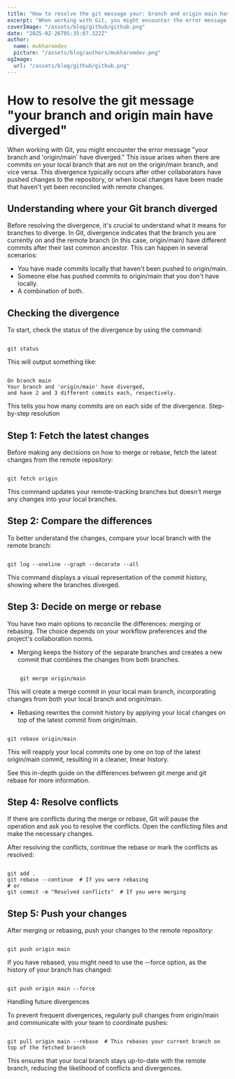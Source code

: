 ```yaml
---
title: "How to resolve the git message your: branch and origin main have diverged"
excerpt: "When working with Git, you might encounter the error message **your branch and 'origin/main' have diverged.** This issue arises when there are commits on your local branch that are not on the origin/main branch, and vice versa."
coverImage: "/assets/blog/github/github.png"
date: "2025-02-26T05:35:07.322Z"
author:
  name: mukharomdev
  picture: "/assets/blog/authors/mukharomdev.png"
ogImage:
  url: "/assets/blog/github/github.png"
---
```

# How to resolve the git message "your branch and origin main have diverged"


When working with Git, you might encounter the error message "your branch and 'origin/main' have diverged." This issue arises when there are commits on your local branch that are not on the origin/main branch, and vice versa. This divergence typically occurs after other collaborators have pushed changes to the repository, or when local changes have been made that haven't yet been reconciled with remote changes.

## Understanding where your Git branch diverged

Before resolving the divergence, it's crucial to understand what it means for branches to diverge. In Git, divergence indicates that the branch you are currently on and the remote branch (in this case, origin/main) have different commits after their last common ancestor. This can happen in several scenarios:

- You have made commits locally that haven't been pushed to origin/main.
- Someone else has pushed commits to origin/main that you don't have locally.
- A combination of both.

## Checking the divergence

To start, check the status of the divergence by using the command:

```Terminal

git status
```

This will output something like:

```Terminal

On branch main
Your branch and 'origin/main' have diverged,
and have 2 and 3 different commits each, respectively.
```

This tells you how many commits are on each side of the divergence.
Step-by-step resolution

## Step 1: Fetch the latest changes

Before making any decisions on how to merge or rebase, fetch the latest changes from the remote repository:
```Terminal

git fetch origin
```
This command updates your remote-tracking branches but doesn't merge any changes into your local branches.
## Step 2: Compare the differences

To better understand the changes, compare your local branch with the remote branch:

```Terminal

git log --oneline --graph --decorate --all
```
This command displays a visual representation of the commit history, showing where the branches diverged.

## Step 3: Decide on merge or rebase

You have two main options to reconcile the differences: merging or rebasing. The choice depends on your workflow preferences and the project's collaboration norms.

- Merging keeps the history of the separate branches and creates a new commit that combines the changes from both branches.

```Terminal

    git merge origin/main
```

This will create a merge commit in your local main branch, incorporating changes from both your local branch and origin/main.

- Rebasing rewrites the commit history by applying your local changes on top of the latest commit from origin/main.
```Terminal

git rebase origin/main
```

This will reapply your local commits one by one on top of the latest origin/main commit, resulting in a cleaner, linear history.

See this in-depth guide on the differences between git merge and git rebase for more information.

## Step 4: Resolve conflicts

If there are conflicts during the merge or rebase, Git will pause the operation and ask you to resolve the conflicts. Open the conflicting files and make the necessary changes.

After resolving the conflicts, continue the rebase or mark the conflicts as resolved:
```Terminal

git add .
git rebase --continue  # If you were rebasing
# or
git commit -m "Resolved conflicts"  # If you were merging
````

## Step 5: Push your changes

After merging or rebasing, push your changes to the remote repository:

```Terminal

git push origin main
```

If you have rebased, you might need to use the --force option, as the history of your branch has changed:

```Terminal

git push origin main --force
```
Handling future divergences

To prevent frequent divergences, regularly pull changes from origin/main and communicate with your team to coordinate pushes:

```Terminal

git pull origin main --rebase  # This rebases your current branch on top of the fetched branch
```
This ensures that your local branch stays up-to-date with the remote branch, reducing the likelihood of conflicts and divergences.